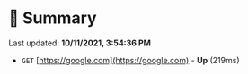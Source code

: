 # 📖 Summary
Last updated: **10/11/2021, 3:54:36 PM**

- `GET` [https://google.com](https://google.com) - **Up** (219ms)
